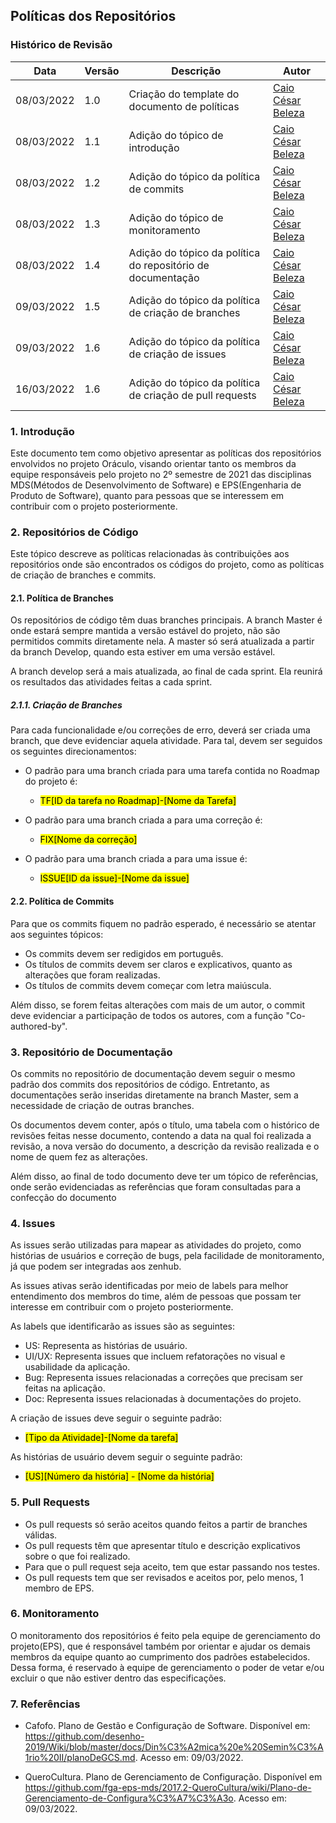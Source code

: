 ## Políticas dos Repositórios

### Histórico de Revisão

|Data|Versão|Descrição|Autor|
|--|--|--|--|
|08/03/2022|1.0| Criação do template do documento de políticas|[Caio César Beleza](github.com/Caiocbeleza)|
|08/03/2022|1.1| Adição do tópico de introdução | [Caio César Beleza](github.com/Caiocbeleza)|
|08/03/2022|1.2| Adição do tópico da política de commits | [Caio César Beleza](github.com/Caiocbeleza)|
|08/03/2022|1.3| Adição do tópico de monitoramento | [Caio César Beleza](github.com/Caiocbeleza)|
|08/03/2022|1.4| Adição do tópico da política do repositório de documentação | [Caio César Beleza](github.com/Caiocbeleza)|
|09/03/2022|1.5| Adição do tópico da política de criação de branches | [Caio César Beleza](github.com/Caiocbeleza)|
|09/03/2022|1.6| Adição do tópico da política de criação de issues | [Caio César Beleza](github.com/Caiocbeleza)|
|16/03/2022|1.6| Adição do tópico da política de criação de pull requests | [Caio César Beleza](github.com/Caiocbeleza)|




### 1. Introdução

Este documento tem como objetivo apresentar as políticas dos repositórios envolvidos no projeto Oráculo, visando orientar tanto os membros da equipe responsáveis pelo projeto no 2º semestre de 2021 das disciplinas MDS(Métodos de Desenvolvimento de Software) e EPS(Engenharia de Produto de Software), quanto para pessoas que se interessem em contribuir com o projeto posteriormente.

### 2. Repositórios de Código

Este tópico descreve as políticas relacionadas às contribuições aos repositórios onde são encontrados os códigos do projeto, como as políticas de criação de branches e commits.


#### 2.1. Política de Branches

Os repositórios de código têm duas branches principais. A branch Master é onde estará sempre mantida a versão estável do projeto, não são permitidos commits diretamente nela. A master só será atualizada a partir da branch Develop, quando esta estiver em uma versão estável.

A branch develop será a mais atualizada, ao final de cada sprint. Ela reunirá os resultados das atividades feitas a cada sprint.


##### 2.1.1. Criação de Branches

Para cada funcionalidade e/ou correções de erro, deverá ser criada uma branch, que deve evidenciar aquela atividade. Para tal, devem ser seguidos os seguintes direcionamentos:

- O padrão para uma branch criada para uma tarefa contida no Roadmap do projeto é:

  - <mark> TF[ID da tarefa no Roadmap]-[Nome da Tarefa] </mark>


- O padrão para uma branch criada a para uma correção é:

  - <mark> FIX[Nome da correção] </mark>


- O padrão para uma branch criada a para uma issue é:

  - <mark> ISSUE[ID da issue]-[Nome da issue] </mark>



#### 2.2. Política de Commits

Para que os commits fiquem no padrão esperado, é necessário se atentar aos seguintes tópicos:

- Os commits devem ser redigidos em português.
- Os títulos de commits devem ser claros e explicativos, quanto as alterações que foram realizadas.
- Os títulos de commits devem começar com letra maiúscula.

Além disso, se forem feitas alterações com mais de um autor, o commit deve evidenciar a participação de todos os autores, com a função "Co-authored-by".



### 3. Repositório de Documentação

Os commits no repositório de documentação devem seguir o mesmo padrão dos commits dos repositórios de código. Entretanto, as documentações serão inseridas diretamente na branch Master, sem a necessidade de criação de outras branches.

Os documentos devem conter, após o título, uma tabela com o histórico de revisões feitas nesse documento, contendo a data na qual foi realizada a revisão, a nova versão do documento, a descrição da revisão realizada e o nome de quem fez as alterações.

Além disso, ao final de todo documento deve ter um tópico de referências, onde serão evidenciadas as referências que foram consultadas para a confecção do documento



### 4. Issues

As issues serão utilizadas para mapear as atividades do projeto, como histórias de usuários e correção de bugs, pela facilidade de monitoramento, já que podem ser integradas aos zenhub.

As issues ativas serão identificadas por meio de labels para melhor entendimento dos membros do time, além de pessoas que possam ter interesse em contribuir com o projeto posteriormente.

As labels que identificarão as issues são as seguintes:

- US: Representa as histórias de usuário.
- UI/UX: Representa issues que incluem refatorações no visual e usabilidade da aplicação.
- Bug: Representa issues relacionadas a correções que precisam ser feitas na aplicação.
- Doc: Representa issues relacionadas à documentações do projeto.


A criação de issues deve seguir o seguinte padrão:
- <mark> [Tipo da Atividade]-[Nome da tarefa] </mark>

As histórias de usuário devem seguir o seguinte padrão:
- <mark>[US][Número da história] - [Nome da história] </mark>


### 5. Pull Requests

- Os pull requests só serão aceitos quando feitos a partir de branches válidas.
- Os pull requests têm que apresentar título e descrição explicativos sobre o que foi realizado.
- Para que o pull request seja aceito, tem que estar passando nos testes.
- Os pull requests tem que ser revisados e aceitos por, pelo menos, 1 membro de EPS.

### 6. Monitoramento

O monitoramento dos repositórios é feito pela equipe de gerenciamento do projeto(EPS), que é responsável também por orientar e ajudar os demais membros da equipe quanto ao cumprimento dos padrões estabelecidos. Dessa forma, é reservado à equipe de gerenciamento o poder de vetar e/ou excluir o que não estiver dentro das especificações.  

### 7. Referências

- Cafofo. Plano de Gestão e Configuração de Software. Disponível em: https://github.com/desenho-2019/Wiki/blob/master/docs/Din%C3%A2mica%20e%20Semin%C3%A1rio%20II/planoDeGCS.md. Acesso em: 09/03/2022.

- QueroCultura. Plano de Gerenciamento de Configuração. Disponível em https://github.com/fga-eps-mds/2017.2-QueroCultura/wiki/Plano-de-Gerenciamento-de-Configura%C3%A7%C3%A3o. Acesso em: 09/03/2022.

